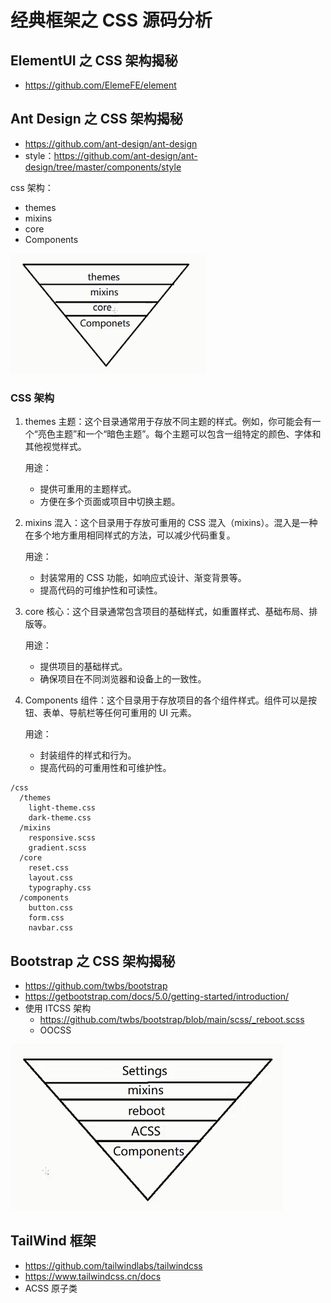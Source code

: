 # 经典框架之 CSS 源码分析

## ElementUI 之 CSS 架构揭秘

- https://github.com/ElemeFE/element

## Ant Design 之 CSS 架构揭秘

- https://github.com/ant-design/ant-design
- style：https://github.com/ant-design/ant-design/tree/master/components/style

css 架构：

- themes
- mixins
- core
- Components

![antd.PNG](./img/antd.PNG)

### CSS 架构

1. themes
主题：这个目录通常用于存放不同主题的样式。例如，你可能会有一个“亮色主题”和一个“暗色主题”。每个主题可以包含一组特定的颜色、字体和其他视觉样式。

    用途：
    - 提供可重用的主题样式。
    - 方便在多个页面或项目中切换主题。

2. mixins
混入：这个目录用于存放可重用的 CSS 混入（mixins）。混入是一种在多个地方重用相同样式的方法，可以减少代码重复。

    用途：
    - 封装常用的 CSS 功能，如响应式设计、渐变背景等。
    - 提高代码的可维护性和可读性。

3. core
核心：这个目录通常包含项目的基础样式，如重置样式、基础布局、排版等。

    用途：
    - 提供项目的基础样式。
    - 确保项目在不同浏览器和设备上的一致性。

4. Components
组件：这个目录用于存放项目的各个组件样式。组件可以是按钮、表单、导航栏等任何可重用的 UI 元素。

    用途：
    - 封装组件的样式和行为。
    - 提高代码的可重用性和可维护性。

```
/css
  /themes
    light-theme.css
    dark-theme.css
  /mixins
    responsive.scss
    gradient.scss
  /core
    reset.css
    layout.css
    typography.css
  /components
    button.css
    form.css
    navbar.css
```

## Bootstrap 之 CSS 架构揭秘

- https://github.com/twbs/bootstrap
- https://getbootstrap.com/docs/5.0/getting-started/introduction/
- 使用 ITCSS 架构
    - https://github.com/twbs/bootstrap/blob/main/scss/_reboot.scss
    - OOCSS

![Bootstrap.PNG](./img/Bootstrap.PNG)

## TailWind 框架

- https://github.com/tailwindlabs/tailwindcss
- https://www.tailwindcss.cn/docs
- ACSS 原子类
